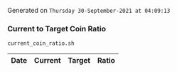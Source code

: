 Generated on `Thursday 30-September-2021 at 04:09:13`

### Current to Target Coin Ratio
`current_coin_ratio.sh`

Date|Current|Target|Ratio
---|---|---|---
